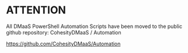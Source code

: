 # ATTENTION

All DMaaS PowerShell Automation Scripts have been moved to the public github repository: CohesityDMaaS / Automation

https://github.com/CohesityDMaaS/Automation
